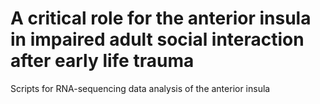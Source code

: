 # A critical role for the anterior insula in impaired adult social interaction after early life trauma

Scripts for RNA-sequencing data analysis of the anterior insula
